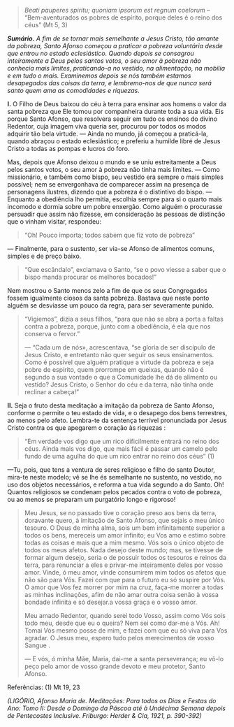 > *Beati pauperes spiritu; quoniam ipsorum est regnum coelorum* – “Bem-aventurados os pobres de espírito, porque deles é o reino dos céus” (Mt 5, 3)

***Sumário.** A fim de se tornar mais semelhante a Jesus Cristo, tão amante da pobreza, Santo Afonso começou a praticar a pobreza voluntária desde que entrou no estado eclesiástico. Quando depois se consagrou inteiramente a Deus pelos santos votos, o seu amor à pobreza não conhecia mais limites, praticando-a no vestido, na alimentação, na mobilia e em tudo o mais. Examinemos depois se nós também estamos desapegados das coisas da terra, e lembremo-nos de que nunca será santo quem ama as comodidades e riquezas.*

**I.** O Filho de Deus baixou do céu à terra para ensinar aos homens o valor da santa pobreza que Ele tomou por companheira durante toda a sua vida. Eis porque Santo Afonso, que resolvera seguir em tudo os ensinos do divino Redentor, cuja imagem viva queria ser, procurou por todos os modos adquirir tão bela virtude. — Ainda no mundo, já começou a praticá-la, quando abraçou o estado eclesiástico; e preferiu a humilde libré de Jesus Cristo a todas as pompas e lucros do foro.

Mas, depois que Afonso deixou o mundo e se uniu estreitamente a Deus pelos santos votos, o seu amor à pobreza não tinha mais limites. — Como missionário, e também como bispo, seu vestido era sempre o mais simples possível; nem se envergonhava de comparecer assim na presença de personagens ilustres, dizendo que a pobreza é o distintivo do bispo. — Enquanto a obediência lho permitia, escolhia sempre para si o quarto mais incomodo e dormia sobre um pobre enxergão. Como alguém o procurasse persuadir que assim não fizesse, em consideração às pessoas de distinção que o vinham visitar, respondeu:

> “Oh! Pouco importa; todos sabem que fiz voto de pobreza”

— Finalmente, para o sustento, ser via-se Afonso de alimentos comuns, simples e de preço baixo.

> “Que escândalo”, exclamava o Santo, “se o povo viesse a saber que o bispo manda procurar os melhores bocados!”

Nem mostrou o Santo menos zelo a fim de que os seus Congregados fossem igualmente ciosos da santa pobreza. Bastava que neste ponto alguém se desviasse um pouco da regra, para ser severamente punido.

> “Vigiemos”, dizia a seus filhos, “para que não se abra a porta a faltas contra a pobreza, porque, junto com a obediência, é ela que nos conserva o fervor.”
>
> — “Cada um de nós», acrescentava, “se gloria de ser discípulo de Jesus Cristo, e entretanto não quer seguir os seus ensinamentos. Como é possível que alguém pratique a virtude da pobreza e seja pobre de espírito, quem prorrompe em queixas, quando não é segundo a sua vontade o que a Comunidade lhe dá de alimento ou vestido? Jesus Cristo, o Senhor do céu e da terra, não tinha onde reclinar a cabeça!”

**II.** Seja o fruto desta meditação a imitação da pobreza de Santo Afonso, conforme o permite o teu estado de vida, e o desapego dos bens terrestres, ao menos pelo afeto. Lembra-te da sentença terrível pronunciada por Jesus Cristo contra os que apegarem o coração às riquezas :

> “Em verdade vos digo que um rico dificilmente entrará no reino dos céus. Ainda mais vos digo, que mais fácil é passar um camelo pelo fundo de uma agulha do que um rico entrar no reino dos céus” (1)

—Tu, pois, que tens a ventura de seres religioso e filho do santo Doutor, mira-te neste modelo; vê se lhe és semelhante no sustento, no vestido, no uso dos objetos necessários, e reforma a tua vida segundo a do Santo. Oh! Quantos religiosos se condenam pelos pecados contra o voto de pobreza, ou ao menos se preparam um purgatório longo e rigoroso!

> Meu Jesus, se no passado tive o coração preso aos bens da terra, doravante quero, à imitação de Santo Afonso, que sejais o meu único tesouro. O Deus de minha alma, sois um bem infinitamente superior a todos os bens, mereceis um amor infinito; eu Vos amo e estimo sobre todas as coisas e mais que a mim mesmo. Vós sois o único objeto de todos os meus afetos. Nada desejo deste mundo; mas, se tivesse de formar algum desejo, seria o de possuir todos os tesouros e reinos da terra, para renunciar a eles e privar-me inteiramente deles por vosso amor. Vinde, ó meu amor, vinde consumirem mim todos os afetos que não são para Vós. Fazei com que para o futuro eu só suspire por Vós. O amor que Vos fez morrer por mim na cruz, faça-me morrer a todas as minhas inclinações, afim de não amar outra coisa senão à vossa bondade infinita e só desejar.a vossa graça e o vosso amor.
>
> Meu amado Redentor, quando serei todo Vosso, assim como Vós sois todo meu, desde que eu o queira? Nem sei como dar-me a Vós. Ah! Tomai Vós mesmo posse de mim, e fazei com que eu só viva para Vos agradar. O Jesus meu, espero tudo pelos merecimentos de vosso Sangue .
>
> — E vós, ó minha Mãe, Maria, dai-me a santa perseverança; eu vô-lo peço pelo amor de vosso grande devoto e meu protetor, Santo Afonso.

Referências: (1) Mt 19, 23

*(LIGÓRIO, Afonso Maria de. Meditações: Para todos os Dias e Festas do Ano: Tomo II: Desde o Domingo da Páscoa até à Undécima Semana depois de Pentecostes Inclusive. Friburgo: Herder & Cia, 1921, p. 390-392)*
